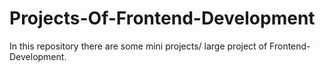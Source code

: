 # Projects-Of-Frontend-Development
In this repository there are some mini projects/ large project of Frontend-Development.
